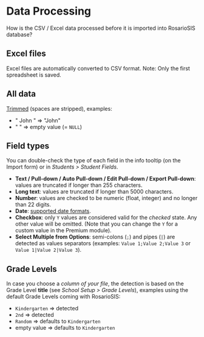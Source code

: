 # Data Processing

How is the CSV / Excel data processed before it is imported into RosarioSIS database?

## Excel files

Excel files are automatically converted to CSV format.
Note: Only the first spreadsheet is saved.

## All data
[Trimmed](http://php.net/trim) (spaces are stripped), examples:

- "  John " => "John"
- "  " => empty value (= `NULL`)

## Field types

You can double-check the type of each field in the info tooltip (on the Import form) or in _Students > Student Fields_.

- **Text / Pull-down / Auto Pull-down / Edit Pull-down / Export Pull-down**: values are truncated if longer than 255 characters.
- **Long text**: values are truncated if longer than 5000 characters.
- **Number**: values are checked to be numeric (float, integer) and no longer than 22 digits.
- **Date**: [supported date formats](http://php.net/manual/en/datetime.formats.date.php).
- **Checkbox**: only `Y` values are considered valid for the _checked_ state. Any other value will be omitted. (Note that you can change the `Y` for a custom value in the Premium module).
- **Select Multiple from Options**: semi-colons (`;`) and pipes (`|`) are detected as values separators (examples: `Value 1;Value 2;Value 3` or `Value 1|Value 2|Value 3`).

## Grade Levels

In case you choose a _column of your file_, the detection is based on the Grade Level **title** (see _School Setup > Grade Levels_), examples using the default Grade Levels coming with RosarioSIS:

- `Kindergarten` => detected
- `2nd` => detected
- `Random` => defaults to `Kindergarten`
- empty value => defaults to `Kindergarten`
